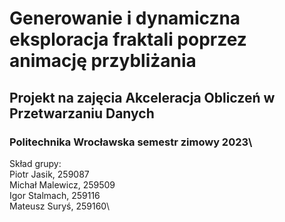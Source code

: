 # Generowanie i dynamiczna eksploracja fraktali poprzez animację przybliżania
## Projekt na zajęcia Akceleracja Obliczeń w Przetwarzaniu Danych
### Politechnika Wrocławska semestr zimowy 2023\
Skład grupy:\
Piotr Jasik, 259087\
Michał Malewicz, 259509\
Igor Stalmach, 259116\
Mateusz Suryś, 259160\
